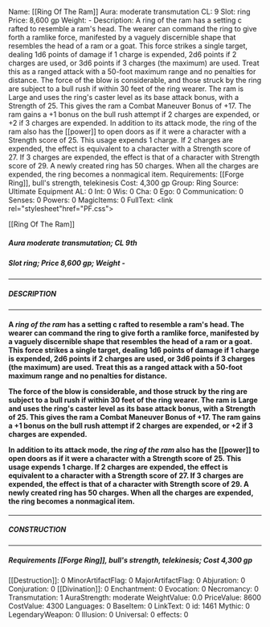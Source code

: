 Name: [[Ring Of The Ram]]
Aura: moderate transmutation
CL: 9
Slot: ring
Price: 8,600 gp
Weight: -
Description: A ring of the ram has a setting c rafted to resemble a ram's head. The wearer can command the ring to give forth a ramlike force, manifested by a vaguely discernible shape that resembles the head of a ram or a goat. This force strikes a single target, dealing 1d6 points of damage if 1 charge is expended, 2d6 points if 2 charges are used, or 3d6 points if 3 charges (the maximum) are used. Treat this as a ranged attack with a 50-foot maximum range and no penalties for distance. The force of the blow is considerable, and those struck by the ring are subject to a bull rush if within 30 feet of the ring wearer. The ram is Large and uses the ring's caster level as its base attack bonus, with a Strength of 25. This gives the ram a Combat Maneuver Bonus of +17. The ram gains a +1 bonus on the bull rush attempt if 2 charges are expended, or +2 if 3 charges are expended. In addition to its attack mode, the ring of the ram also has the [[power]] to open doors as if it were a character with a Strength score of 25. This usage expends 1 charge. If 2 charges are expended, the effect is equivalent to a character with a Strength score of 27. If 3 charges are expended, the effect is that of a character with Strength score of 29. A newly created ring has 50 charges. When all the charges are expended, the ring becomes a nonmagical item.
Requirements: [[Forge Ring]], bull's strength, telekinesis
Cost: 4,300 gp
Group: Ring
Source: Ultimate Equipment
AL: 0
Int: 0
Wis: 0
Cha: 0
Ego: 0
Communication: 0
Senses: 0
Powers: 0
MagicItems: 0
FullText: <link rel="stylesheet"href="PF.css"><div class="heading"><p class="alignleft">[[Ring Of The Ram]]</p><div style="clear: both;"></div></div><div><h5><b>Aura </b>moderate transmutation; <b>CL </b>9th</h5><h5><b>Slot </b>ring; <b>Price </b>8,600 gp; <b>Weight </b>-</h5></div><hr/><div><h5><b>DESCRIPTION</b></h5></div><hr/><div><h4><p>A <i>ring of the ram</i> has a setting c rafted to resemble a ram's head. The wearer can command the ring to give forth a ramlike force, manifested by a vaguely discernible shape that resembles the head of a ram or a goat. This force strikes a single target, dealing 1d6 points of damage if 1 charge is expended, 2d6 points if 2 charges are used, or 3d6 points if 3 charges (the maximum) are used. Treat this as a ranged attack with a 50-foot maximum range and no penalties for distance. </p><p>The force of the blow is considerable, and those struck by the ring are subject to a bull rush if within 30 feet of the ring wearer. The ram is Large and uses the ring's caster level as its base attack bonus, with a Strength of 25. This gives the ram a Combat Maneuver Bonus of +17. The ram gains a +1 bonus on the bull rush attempt if 2 charges are expended, or +2 if 3 charges are expended. </p><p>In addition to its attack mode, the <i>ring of the ram</i> also has the [[power]] to open doors as if it were a character with a Strength score of 25. This usage expends 1 charge. If 2 charges are expended, the effect is equivalent to a character with a Strength score of 27. If 3 charges are expended, the effect is that of a character with Strength score of 29. A newly created ring has 50 charges. When all the charges are expended, the ring becomes a nonmagical item.</p></h4></div><hr/><div><h5><b>CONSTRUCTION</b></h5></div><hr/><div><h5><b>Requirements </b>[[Forge Ring]], <i>bull's strength</i>, <i>telekinesis</i>; <b>Cost </b>4,300 gp</h5></div>
[[Destruction]]: 0
MinorArtifactFlag: 0
MajorArtifactFlag: 0
Abjuration: 0
Conjuration: 0
[[Divination]]: 0
Enchantment: 0
Evocation: 0
Necromancy: 0
Transmutation: 1
AuraStrength: moderate
WeightValue: 0.0
PriceValue: 8600
CostValue: 4300
Languages: 0
BaseItem: 0
LinkText: 0
id: 1461
Mythic: 0
LegendaryWeapon: 0
Illusion: 0
Universal: 0
effects: 0
